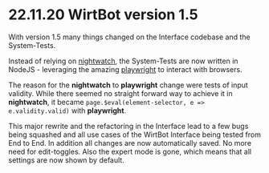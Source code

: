 # 22.11.20 WirtBot version 1.5


With version 1.5 many things changed on the Interface codebase and the System-Tests.

Instead of relying on [nightwatch](https://nightwatchjs.org/), the System-Tests are now written in NodeJS - leveraging the amazing [playwright](https://playwright.dev/) to interact with browsers. 

The reason for the **nightwatch** to **playwright** change were tests of input validity. 
While there seemed no straight forward way to achieve it in **nightwatch**, it became `page.$eval(element-selector, e => e.validity.valid)` with **playwright**.

This major rewrite and the refactoring in the Interface lead to a few bugs being squashed and all use cases of the WirtBot Interface being tested from End to End.
In addition all changes are now automatically saved. No more need for edit-toggles. Also the expert mode is gone, which means that all settings are now shown by default.
